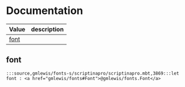 # Documentation
|Value|description|
|---|---|
|[font](#font)||

## font

```moonbit
:::source,gmlewis/fonts-s/scriptinapro/scriptinapro.mbt,3869:::let font : <a href="gmlewis/fonts#Font">@gmlewis/fonts.Font</a>
```

